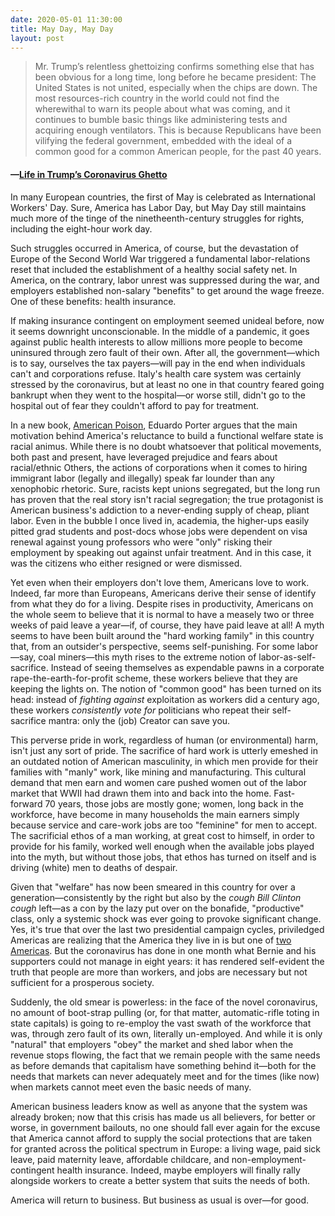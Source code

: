 ```yaml
---
date: 2020-05-01 11:30:00
title: May Day, May Day
layout: post
---
```


> Mr. Trump’s relentless ghettoizing confirms something else that has been obvious for a long time, long before he became president: The United States is not united, especially when the chips are down. The most resources-rich country in the world could not find the wherewithal to warn its people about what was coming, and it continues to bumble basic things like administering tests and acquiring enough ventilators. This is because Republicans have been vilifying the federal government, embedded with the ideal of a common good for a common American people, for the past 40 years.
#### —[Life in Trump’s Coronavirus Ghetto](https://www.nytimes.com/2020/05/01/opinion/coronavirus-trump-race.html) 

In many European countries, the first of May is celebrated as International Workers' Day. Sure, America has Labor Day, but May Day still maintains much more of the tinge of the ninetheenth-century struggles for rights, including the eight-hour work day. 

Such struggles occurred in America, of course, but the devastation of Europe of the Second World War triggered a fundamental labor-relations reset that included the establishment of a healthy social safety net. In America, on the contrary, labor unrest was suppressed during the war, and employers established non-salary "benefits" to get around the wage freeze. One of these benefits: health insurance.

If making insurance contingent on employment seemed unideal before, now it seems downright unconscionable. In the middle of a pandemic, it goes against public health interests to allow millions more people to become uninsured through zero fault of their own. After all, the government—which is to say, ourselves the tax payers—will pay in the end when individuals can't and corporations refuse. Italy's health care system was certainly stressed by the coronavirus, but at least no one in that country feared going bankrupt when they went to the hospital—or worse still, didn't go to the hospital out of fear they couldn't afford to pay for treatment.

In a new book, [American Poison](https://www.goodreads.com/book/show/53103810-american-poison), Eduardo Porter argues that the main motivation behind America's reluctance to build a functional welfare state is racial animus. While there is no doubt whatsoever that political movements, both past and present, have leveraged prejudice and fears about racial/ethnic Others, the actions of corporations when it comes to hiring immigrant labor (legally and illegally) speak far lounder than any xenophobic rhetoric. Sure, racists kept unions segregated, but the long run has proven that the real story isn't racial segregation; the true protagonist is American business's addiction to a never-ending supply of cheap, pliant labor. Even in the bubble I once lived in, academia, the higher-ups easily pitted grad students and post-docs whose jobs were dependent on visa renewal against young professors who were "only" risking their employment by speaking out against unfair treatment. And in this case, it was the citizens who either resigned or were dismissed. 

Yet even when their employers don't love them, Americans love to work. Indeed, far more than Europeans,  Americans derive their sense of identify from what they do for a living. Despite rises in productivity, Americans on the whole seem to believe that it is normal to have a measely two or three weeks of paid leave a year—if, of course, they have paid leave at all! A myth seems to have been built around the "hard working family" in this country that, from an outsider's perspective, seems self-punishing. For some labor—say, coal miners—this myth rises to the extreme notion of labor-as-self-sacrifice. Instead of seeing themselves as expendable pawns in a corporate rape-the-earth-for-profit scheme, these workers believe that they are keeping the lights on. The notion of "common good" has been turned on its head: instead of _fighting against_ exploitation as workers did a century ago, these workers _consistently vote for_ politicians who repeat their self-sacrifice mantra: only the (job) Creator can save you. 

This perverse pride in work, regardless of human (or environmental) harm, isn't just any sort of pride. The sacrifice of hard work is utterly emeshed in an outdated notion of American masculinity, in which men provide for their families with "manly" work, like mining and manufacturing. This cultural demand that men earn and women care pushed women out of the labor market that WWII had drawn them into and back into the home. Fast-forward 70 years, those jobs are mostly gone; women, long back in the workforce, have become in many households the main earners simply because service and care-work jobs are too "feminine" for men to accept. The sacrificial ethos of a man working, at great cost to himself, in order to provide for his family, worked well enough when the available jobs played into the myth, but without those jobs, that ethos has turned on itself and is driving (white) men to deaths of despair. 

Given that "welfare" has now been smeared in this country for over a generation—consistently by the right but also by the _cough Bill Clinton cough_ left—as a con by the lazy put over on the bonafide, "productive" class, only a systemic shock was ever going to provoke significant change. Yes, it's true that over the last two presidential campaign cycles, priviledged Americas are realizing that the America they live in is but one of [two Americas](https://www.nytimes.com/2020/02/08/opinion/sunday/trump-economy.html). But the coronavirus has done in one month what Bernie and his supporters could not manage in eight years: it has rendered self-evident the truth that people are more than workers, and jobs are necessary but not sufficient for a prosperous society. 

Suddenly, the old smear is powerless: in the face of the novel coronavirus, no amount of boot-strap pulling (or, for that matter, automatic-rifle toting in state capitals) is going to re-employ the vast swath of the workforce that was, through zero fault of its own, literally un-employed. And while it is only "natural" that employers "obey" the market and shed labor when the revenue stops flowing, the fact that we remain people with the same needs as before demands that capitalism have something behind it—both for the needs that markets can never adequately meet and for the times (like now) when markets cannot meet even the basic needs of many.

American business leaders know as well as anyone that the system was already broken; now that this crisis has made us all believers, for better or worse, in government bailouts, no one should fall ever again for the excuse that America cannot afford to supply the social protections that are taken for granted across the political spectrum in Europe: a living wage, paid sick leave, paid maternity leave, affordable childcare, and non-employment-contingent health insurance. Indeed, maybe employers will finally rally alongside workers to create a better system that suits the needs of both.

America will return to business. But business as usual is over—for good.